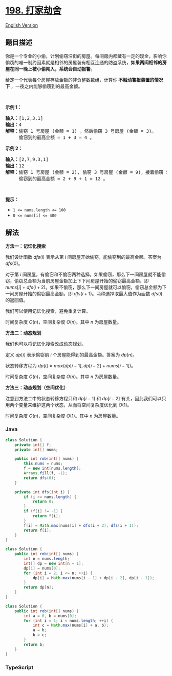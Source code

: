 # [198. 打家劫舍](https://leetcode.cn/problems/house-robber)

[English Version](/solution/0100-0199/0198.House%20Robber/README_EN.md)

## 题目描述

<!-- 这里写题目描述 -->

<p>你是一个专业的小偷，计划偷窃沿街的房屋。每间房内都藏有一定的现金，影响你偷窃的唯一制约因素就是相邻的房屋装有相互连通的防盗系统，<strong>如果两间相邻的房屋在同一晚上被小偷闯入，系统会自动报警</strong>。</p>

<p>给定一个代表每个房屋存放金额的非负整数数组，计算你<strong> 不触动警报装置的情况下 </strong>，一夜之内能够偷窃到的最高金额。</p>

<p> </p>

<p><strong>示例 1：</strong></p>

<pre>
<strong>输入：</strong>[1,2,3,1]
<strong>输出：</strong>4
<strong>解释：</strong>偷窃 1 号房屋 (金额 = 1) ，然后偷窃 3 号房屋 (金额 = 3)。
     偷窃到的最高金额 = 1 + 3 = 4 。</pre>

<p><strong>示例 2：</strong></p>

<pre>
<strong>输入：</strong>[2,7,9,3,1]
<strong>输出：</strong>12
<strong>解释：</strong>偷窃 1 号房屋 (金额 = 2), 偷窃 3 号房屋 (金额 = 9)，接着偷窃 5 号房屋 (金额 = 1)。
     偷窃到的最高金额 = 2 + 9 + 1 = 12 。
</pre>

<p> </p>

<p><strong>提示：</strong></p>

<ul>
	<li><code>1 <= nums.length <= 100</code></li>
	<li><code>0 <= nums[i] <= 400</code></li>
</ul>

## 解法

**方法一：记忆化搜索**

我们设计函数 $dfs(i)$ 表示从第 $i$ 间房屋开始偷窃，能偷窃到的最高金额。答案为 $dfs(0)$。

对于第 $i$ 间房屋，有偷窃和不偷窃两种选择。如果偷窃，那么下一间房屋就不能偷窃，偷窃总金额为当前房屋金额加上下下间房屋开始的偷窃最高金额，即 $nums[i] + dfs(i + 2)$。如果不偷窃，那么下一间房屋就可以偷窃，偷窃总金额为下一间房屋开始的偷窃最高金额，即 $dfs(i + 1)$。两种选择取最大值作为函数 $dfs(i)$ 的返回值。

我们可以使用记忆化搜索，避免重复计算。

时间复杂度 $O(n)$，空间复杂度 $O(n)$。其中 $n$ 为房屋数量。

**方法二：动态规划**

我们也可以将记忆化搜索改成动态规划。

定义 $dp[i]$ 表示偷窃前 $i$ 个房屋能得到的最高金额。答案为 $dp[n]$。

状态转移方程为 $dp[i] = max(dp[i - 1], dp[i - 2] + nums[i - 1])$。

时间复杂度 $O(n)$，空间复杂度 $O(n)$。其中 $n$ 为房屋数量。

**方法三：动态规划（空间优化）**

注意到方法二中的状态转移方程只和 $dp[i - 1]$ 和 $dp[i - 2]$ 有关，因此我们可以只用两个变量来维护这两个状态，从而将空间复杂度优化到 $O(1)$。

时间复杂度 $O(n)$，空间复杂度 $O(1)$。其中 $n$ 为房屋数量。

### **Java**

```java
class Solution {
    private int[] f;
    private int[] nums;

    public int rob(int[] nums) {
        this.nums = nums;
        f = new int[nums.length];
        Arrays.fill(f, -1);
        return dfs(0);
    }

    private int dfs(int i) {
        if (i >= nums.length) {
            return 0;
        }
        if (f[i] != -1) {
            return f[i];
        }
        f[i] = Math.max(nums[i] + dfs(i + 2), dfs(i + 1));
        return f[i];
    }
}
```

```java
class Solution {
    public int rob(int[] nums) {
        int n = nums.length;
        int[] dp = new int[n + 1];
        dp[1] = nums[0];
        for (int i = 2; i <= n; ++i) {
            dp[i] = Math.max(nums[i - 1] + dp[i - 2], dp[i - 1]);
        }
        return dp[n];
    }
}
```

```java
class Solution {
    public int rob(int[] nums) {
        int a = 0, b = nums[0];
        for (int i = 1; i < nums.length; ++i) {
            int c = Math.max(nums[i] + a, b);
            a = b;
            b = c;
        }
        return b;
    }
}
```

### **TypeScript**
